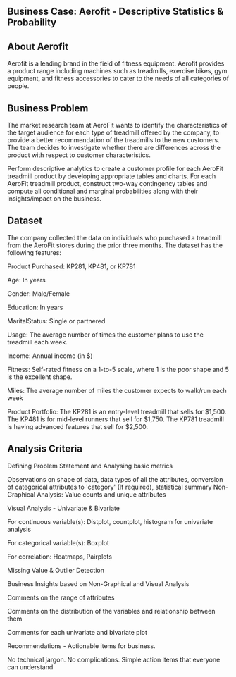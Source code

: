 ## Business Case: Aerofit - Descriptive Statistics & Probability

## About Aerofit

Aerofit is a leading brand in the field of fitness equipment. Aerofit provides a product range including machines such as treadmills, exercise bikes, gym equipment, and fitness accessories to cater to the needs of all categories of people.

## Business Problem
The market research team at AeroFit wants to identify the characteristics of the target audience for each type of treadmill offered by the company, to provide a better recommendation of the treadmills to the new customers. The team decides to investigate whether there are differences across the product with respect to customer characteristics.

Perform descriptive analytics to create a customer profile for each AeroFit treadmill product by developing appropriate tables and charts. For each AeroFit treadmill product, construct two-way contingency tables and compute all conditional and marginal probabilities along with their insights/impact on the business.

## Dataset

The company collected the data on individuals who purchased a treadmill from the AeroFit stores during the prior three months. The dataset has the following features:

Product Purchased: KP281, KP481, or KP781

Age: In years

Gender: Male/Female

Education: In years

MaritalStatus: Single or partnered

Usage: The average number of times the customer plans to use the treadmill each week.

Income: Annual income (in $)

Fitness: Self-rated fitness on a 1-to-5 scale, where 1 is the poor shape and 5 is the excellent shape.

Miles: The average number of miles the customer expects to walk/run each week

Product Portfolio: The KP281 is an entry-level treadmill that sells for $1,500. The KP481 is for mid-level runners that sell for $1,750. The KP781 treadmill is having advanced features that sell for $2,500.

## Analysis Criteria

Defining Problem Statement and Analysing basic metrics

Observations on shape of data, data types of all the attributes, conversion of categorical attributes to 'category' (If required), statistical summary Non-Graphical Analysis: Value counts and unique attributes ​​

Visual Analysis - Univariate & Bivariate

For continuous variable(s): Distplot, countplot, histogram for univariate analysis

For categorical variable(s): Boxplot

For correlation: Heatmaps, Pairplots

Missing Value & Outlier Detection

Business Insights based on Non-Graphical and Visual Analysis

Comments on the range of attributes

Comments on the distribution of the variables and relationship between them

Comments for each univariate and bivariate plot

Recommendations - Actionable items for business.

No technical jargon. No complications. Simple action items that everyone can understand

